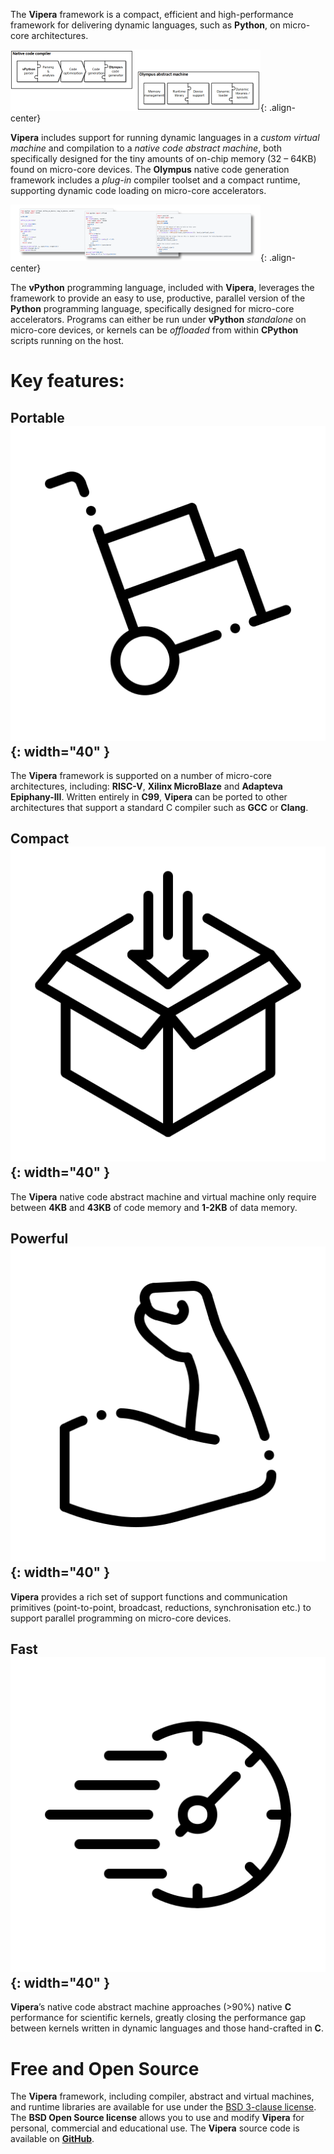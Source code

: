The **Vipera** framework is a compact, efficient and high-performance framework for delivering dynamic languages, such as **Python**, on micro-core architectures. 

![Olympus compiler framework components](/images/Olympus-components.png){: .align-center}

**Vipera** includes support for running dynamic languages in a _custom virtual machine_ and compilation to a _native code abstract machine_, both specifically designed for the tiny amounts of on-chip memory (32 – 64KB) found on micro-core devices. The **Olympus** native code generation framework includes a _plug-in_ compiler toolset and a compact runtime, supporting dynamic code loading on micro-core accelerators. 

![Example vPython scripts](images/vPython-scripts-thumbnail.png){: .align-center}

The **vPython** programming language, included with **Vipera**, leverages the framework to provide an easy to use, productive, parallel version of the **Python** programming language, specifically designed for micro-core accelerators. Programs can either be run under **vPython** _standalone_ on micro-core devices, or kernels can be _offloaded_ from within **CPython** scripts running on the host.

# Key features:
## Portable ![Trolley ](/images/trolley.png){: width="40" }
The **Vipera** framework is supported on a number of micro-core architectures, including: **RISC-V**, **Xilinx MicroBlaze** and **Adapteva Epiphany-III**. Written entirely in **C99**, **Vipera** can be ported to other architectures that support a standard C compiler such as **GCC** or **Clang**.
## Compact ![Paking box ](/images/packet.png){: width="40" }
The **Vipera** native code abstract machine and virtual machine only require between **4KB** and **43KB** of code memory and **1-2KB** of data memory.
## Powerful ![Strong arm ](/images/body-building.png){: width="40" }
**Vipera** provides a rich set of support functions and communication primitives (point-to-point, broadcast, reductions, synchronisation etc.) to support parallel programming on micro-core devices.
## Fast ![Stopwatch ](/images/deadline.png){: width="40" }
**Vipera**’s native code abstract machine approaches (>90%) native **C** performance for scientific kernels, greatly closing the performance gap between kernels written in dynamic languages and those hand-crafted in **C**. 

# Free and Open Source
The **Vipera** framework, including compiler, abstract and virtual machines, and runtime libraries are available for use under the [BSD 3-clause license](https://opensource.org/licenses/BSD-3-Clause).
The **BSD Open Source license** allows you to use and modify **Vipera** for personal, commercial and educational use.
The **Vipera** source code is available on [**GitHub**](https://github.com/viperaproject).
